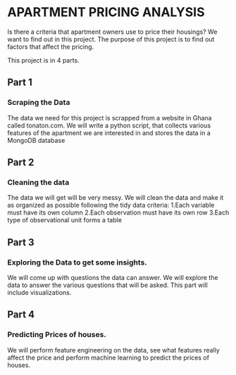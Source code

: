 # APARTMENT PRICING ANALYSIS
Is there a criteria that apartment owners use to price their housings? 
We want to find out in this project. The purpose of this project is to find out factors that affect the pricing.

This project is in 4 parts.
 
## Part 1
### Scraping the Data
The data we need for this project is scrapped from a website in Ghana called tonaton.com. We will write a python script, that collects various features of the apartment we are interested in and stores the data in a MongoDB database

## Part 2
### Cleaning the data
The data we will get will be very messy. We will clean the data and make it as organized as possible following the tidy data criteria:
1.Each variable must have its own column
2.Each observation must have its own row
3.Each type of observational unit forms a table

## Part 3
### Exploring the Data to get some insights.
We will come up with questions the data can answer. We will explore the data to answer the various questions that will be asked. This part will include visualizations.

## Part 4
### Predicting Prices of houses.
We will perform feature engineering on the data, see what features really affect the price and perform machine learning to predict the prices of houses.
